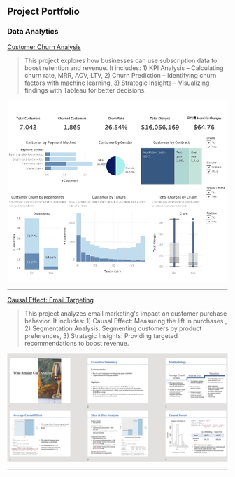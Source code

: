 ## Project Portfolio


### Data Analytics
[Customer Churn Analysis](pdf/Customer2.html)
> This project explores how businesses can use subscription data to boost retention and revenue. It includes: 1) KPI Analysis – Calculating churn rate, MRR, AOV, LTV, 2) Churn Prediction – Identifying churn factors with machine learning, 3) Strategic Insights – Visualizing findings with Tableau for better decisions.  
<img src="images/13.jpeg"/>

---
[Causal Effect: Email Targeting](pdf/Retailer.html)
>
> This project analyzes email marketing's impact on customer purchase behavior. It includes: 1) Causal Effect: Measuring the lift in purchases , 2) Segmentation Analysis: Segmenting customers by product preferences, 3) Strategic Insights: Providing targeted recommendations to boost revenue.
<img src="images/Retailer2.jpeg"/>

---



